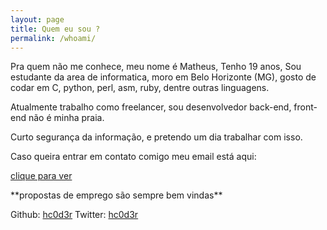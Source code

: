 ```yaml
---
layout: page
title: Quem eu sou ?
permalink: /whoami/
---
```



Pra quem não me conhece, meu nome é Matheus, Tenho 19 anos, Sou estudante da area de informatica, moro em Belo Horizonte (MG), gosto de codar em 
C, python, perl, asm, ruby, dentre outras linguagens.

Atualmente trabalho como freelancer, sou desenvolvedor back-end, front-end não
é minha praia.

Curto segurança da informação, e pretendo um dia trabalhar com isso.

Caso queira entrar em contato comigo meu email está aqui:
<div id='protect-email'><a href='' id="show_email">clique para ver</a></div>
<p></p>
**propostas de emprego são sempre bem vindas**

Github: [hc0d3r](https://github.com/hc0d3r)
Twitter: [hc0d3r](https://twitter.com/hc0d3r)

<script src='{{ "/js/email.js" | prepend: site.baseurl }}'></script>

